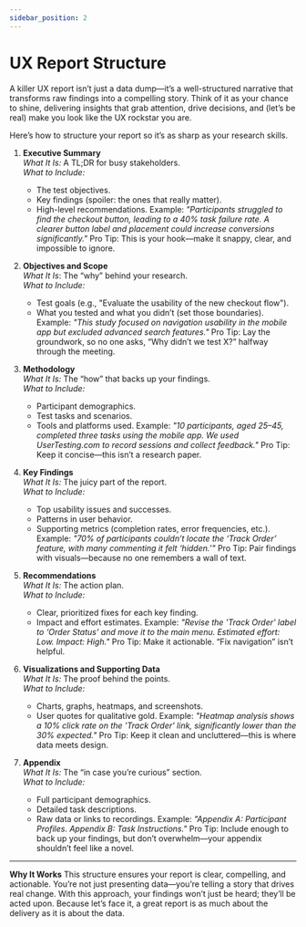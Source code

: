 ```yaml
---
sidebar_position: 2
---
```


# UX Report Structure

A killer UX report isn’t just a data dump—it’s a well-structured narrative that transforms raw findings into a compelling story. Think of it as your chance to shine, delivering insights that grab attention, drive decisions, and (let’s be real) make you look like the UX rockstar you are.

Here’s how to structure your report so it’s as sharp as your research skills.

1. **Executive Summary**  
*What It Is:* A TL;DR for busy stakeholders.  
*What to Include:*  
   *  The test objectives.
   *  Key findings (spoiler: the ones that really matter).
   *  High-level recommendations.
        Example: *"Participants struggled to find the checkout button, leading to a 40% task failure rate. A clearer button label and placement could increase conversions significantly."*
Pro Tip: This is your hook—make it snappy, clear, and impossible to ignore.

2. **Objectives and Scope**  
*What It Is*: The “why” behind your research.  
*What to Include:*
     *  Test goals (e.g., "Evaluate the usability of the new checkout flow").
     *  What you tested and what you didn’t (set those boundaries).
        Example: *"This study focused on navigation usability in the mobile app but excluded advanced search features."*
Pro Tip: Lay the groundwork, so no one asks, “Why didn’t we test X?” halfway through the meeting.

3. **Methodology**  
*What It Is:* The “how” that backs up your findings.  
*What to Include:*
     *  Participant demographics.
     *  Test tasks and scenarios.
     *  Tools and platforms used.
        Example: *"10 participants, aged 25–45, completed three tasks using the mobile app. We used UserTesting.com to record sessions and collect feedback."*
Pro Tip: Keep it concise—this isn’t a research paper.

4. **Key Findings**  
*What It Is:* The juicy part of the report.  
*What to Include:*
     *  Top usability issues and successes.
     *  Patterns in user behavior.
     *  Supporting metrics (completion rates, error frequencies, etc.).
        Example: *"70% of participants couldn’t locate the ‘Track Order’ feature, with many commenting it felt ‘hidden.’"*
Pro Tip: Pair findings with visuals—because no one remembers a wall of text.

5. **Recommendations**  
*What It Is:* The action plan.  
*What to Include:*
     *  Clear, prioritized fixes for each key finding.
     *  Impact and effort estimates.
        Example: *"Revise the 'Track Order' label to ‘Order Status’ and move it to the main menu. Estimated effort: Low. Impact: High."*
Pro Tip: Make it actionable. “Fix navigation” isn’t helpful.

6. **Visualizations and Supporting Data**  
*What It Is:* The proof behind the points.  
*What to Include:*
     *  Charts, graphs, heatmaps, and screenshots.
     *  User quotes for qualitative gold.
        Example: *"Heatmap analysis shows a 10% click rate on the 'Track Order' link, significantly lower than the 30% expected."*
Pro Tip: Keep it clean and uncluttered—this is where data meets design.

7. **Appendix**  
*What It Is:* The “in case you’re curious” section.  
*What to Include:*
     *  Full participant demographics.
     *  Detailed task descriptions.
     *  Raw data or links to recordings.
        Example: *"Appendix A: Participant Profiles. Appendix B: Task Instructions."*
Pro Tip: Include enough to back up your findings, but don’t overwhelm—your appendix shouldn’t feel like a novel.

---

**Why It Works**
This structure ensures your report is clear, compelling, and actionable. You’re not just presenting data—you’re telling a story that drives real change. With this approach, your findings won’t just be heard; they’ll be acted upon. Because let’s face it, a great report is as much about the delivery as it is about the data.